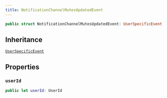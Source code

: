 ```yaml
---
title: NotificationChannelMutesUpdatedEvent
---
```


``` swift
public struct NotificationChannelMutesUpdatedEvent: UserSpecificEvent 
```

## Inheritance

[`UserSpecificEvent`](../user-specific-event)

## Properties

### `userId`

``` swift
public let userId: UserId
```
